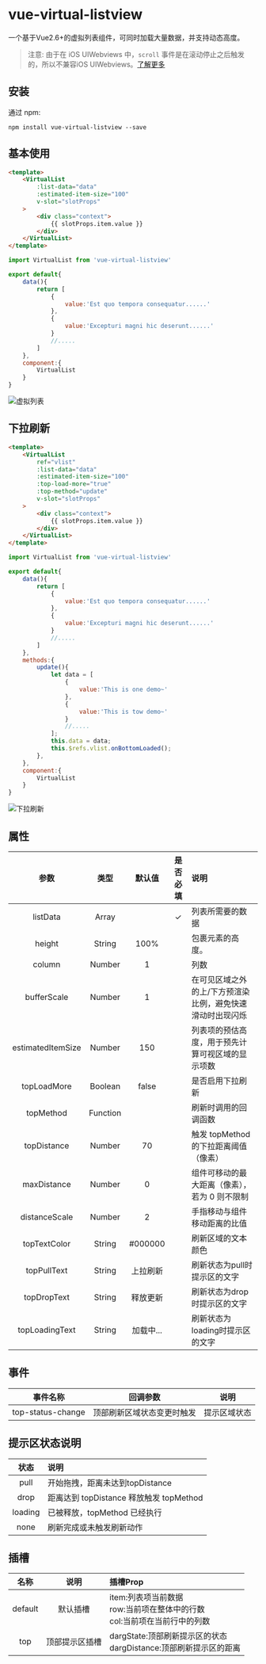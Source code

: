 # vue-virtual-listview

一个基于Vue2.6+的虚拟列表组件，可同时加载大量数据，并支持动态高度。

>注意: 由于在 iOS UIWebviews 中，`scroll` 事件是在滚动停止之后触发的，所以不兼容iOS UIWebviews。[了解更多](https://developer.mozilla.org/en-US/docs/Web/Events/scroll#Browser_compatibility)

## 安装

通过 npm:

```shell
npm install vue-virtual-listview --save
```

## 基本使用

```html
<template>
    <VirtualList
        :list-data="data"
        :estimated-item-size="100"
        v-slot="slotProps"
    >
        <div class="context">
            {{ slotProps.item.value }}
        </div>
    </VirtualList>
</template>
```

```javascript
import VirtualList from 'vue-virtual-listview'

export default{
    data(){
        return [
            {
                value:'Est quo tempora consequatur......'
            },
            {
                value:'Excepturi magni hic deserunt......'
            }
            //.....
        ]
    },
    component:{
        VirtualList
    }
}

```

![虚拟列表](./1.gif)

## 下拉刷新

```html
<template>
    <VirtualList
        ref="vlist"
        :list-data="data"
        :estimated-item-size="100"
        :top-load-more="true"
        :top-method="update"
        v-slot="slotProps"
    >
        <div class="context">
            {{ slotProps.item.value }}
        </div>
    </VirtualList>
</template>
```

```javascript
import VirtualList from 'vue-virtual-listview'

export default{
    data(){
        return [
            {
                value:'Est quo tempora consequatur......'
            },
            {
                value:'Excepturi magni hic deserunt......'
            }
            //.....
        ]
    },
    methods:{
        update(){
            let data = [
                {
                    value:'This is one demo~'
                },
                {
                    value:'This is tow demo~'
                }
                //.....
            ];
            this.data = data;
            this.$refs.vlist.onBottomLoaded();
        },
    },
    component:{
        VirtualList
    }
}

```

![下拉刷新](./2.gif)

## 属性

|参数|类型|默认值|是否必填|说明|
|:--:|:--:|:--:|:--:|:--|
|listData|Array||✓|列表所需要的数据|
|height|String|100%||包裹元素的高度。|
|column|Number|1||列数|
|bufferScale|Number|1||在可见区域之外的上/下方预渲染比例，避免快速滑动时出现闪烁|
|estimatedItemSize|Number|150||列表项的预估高度，用于预先计算可视区域的显示项数|
|topLoadMore|Boolean|false||是否启用下拉刷新|
|topMethod|Function|||刷新时调用的回调函数|
|topDistance|Number|70||触发 topMethod 的下拉距离阈值（像素）|
|maxDistance|Number|0||组件可移动的最大距离（像素），若为 0 则不限制|
|distanceScale|Number|2||手指移动与组件移动距离的比值|
|topTextColor|String|#000000||刷新区域的文本颜色|
|topPullText|String|上拉刷新||刷新状态为pull时提示区的文字|
|topDropText|String|释放更新||刷新状态为drop时提示区的文字|
|topLoadingText|String|加载中...||刷新状态为loading时提示区的文字|

## 事件

|事件名称|回调参数|说明|
|:--:|:--:|:--:|
|top-status-change|顶部刷新区域状态变更时触发|提示区域状态|

## 提示区状态说明

|状态|说明|
|:--:|:--|
|pull|开始拖拽，距离未达到topDistance|
|drop|距离达到 topDistance 释放触发 topMethod|
|loading|已被释放，topMethod 已经执行|
|none|刷新完成或未触发刷新动作|

## 插槽

|名称|说明|插槽Prop|
|:--:|:--:|:--|
|default|默认插槽|item:列表项当前数据<br>row:当前项在整体中的行数<br>col:当前项在当前行中的列数|
|top|顶部提示区插槽|dargState:顶部刷新提示区的状态<br>dargDistance:顶部刷新提示区的距离|
